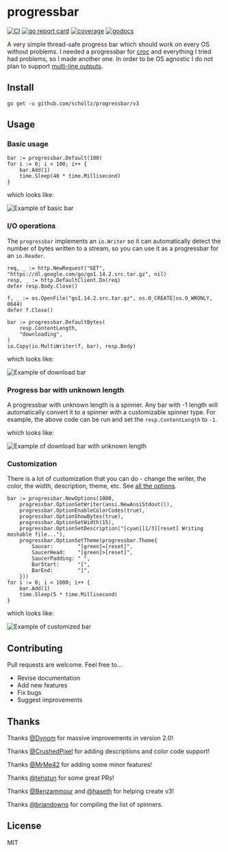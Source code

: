 # progressbar

[![CI](https://github.com/kevholmes/progressbar/actions/workflows/ci.yml/badge.svg)](https://github.com/kevholmes/progressbar/actions/workflows/ci.yml)
[![go report card](https://goreportcard.com/badge/github.com/schollz/progressbar)](https://goreportcard.com/report/github.com/schollz/progressbar) 
[![coverage](https://img.shields.io/badge/coverage-84%25-brightgreen.svg)](https://gocover.io/github.com/schollz/progressbar)
[![godocs](https://godoc.org/github.com/schollz/progressbar?status.svg)](https://godoc.org/github.com/schollz/progressbar/v3) 

A very simple thread-safe progress bar which should work on every OS without problems. I needed a progressbar for [croc](https://github.com/schollz/croc) and everything I tried had problems, so I made another one. In order to be OS agnostic I do not plan to support [multi-line outputs](https://github.com/schollz/progressbar/issues/6).


## Install

```
go get -u github.com/schollz/progressbar/v3
```

## Usage 

### Basic usage

```golang
bar := progressbar.Default(100)
for i := 0; i < 100; i++ {
    bar.Add(1)
    time.Sleep(40 * time.Millisecond)
}
```

which looks like:

![Example of basic bar](examples/basic/basic.gif)


### I/O operations

The `progressbar` implements an `io.Writer` so it can automatically detect the number of bytes written to a stream, so you can use it as a progressbar for an `io.Reader`.

```golang
req, _ := http.NewRequest("GET", "https://dl.google.com/go/go1.14.2.src.tar.gz", nil)
resp, _ := http.DefaultClient.Do(req)
defer resp.Body.Close()

f, _ := os.OpenFile("go1.14.2.src.tar.gz", os.O_CREATE|os.O_WRONLY, 0644)
defer f.Close()

bar := progressbar.DefaultBytes(
    resp.ContentLength,
    "downloading",
)
io.Copy(io.MultiWriter(f, bar), resp.Body)
```

which looks like:

![Example of download bar](examples/download/download.gif)


### Progress bar with unknown length

A progressbar with unknown length is a spinner. Any bar with -1 length will automatically convert it to a spinner with a customizable spinner type. For example, the above code can be run and set the `resp.ContentLength` to `-1`.

which looks like:

![Example of download bar with unknown length](examples/download-unknown/download-unknown.gif)


### Customization

There is a lot of customization that you can do - change the writer, the color, the width, description, theme, etc. See [all the options](https://pkg.go.dev/github.com/schollz/progressbar/v3?tab=doc#Option).

```golang
bar := progressbar.NewOptions(1000,
    progressbar.OptionSetWriter(ansi.NewAnsiStdout()),
    progressbar.OptionEnableColorCodes(true),
    progressbar.OptionShowBytes(true),
    progressbar.OptionSetWidth(15),
    progressbar.OptionSetDescription("[cyan][1/3][reset] Writing moshable file..."),
    progressbar.OptionSetTheme(progressbar.Theme{
        Saucer:        "[green]=[reset]",
        SaucerHead:    "[green]>[reset]",
        SaucerPadding: " ",
        BarStart:      "[",
        BarEnd:        "]",
    }))
for i := 0; i < 1000; i++ {
    bar.Add(1)
    time.Sleep(5 * time.Millisecond)
}
```

which looks like:

![Example of customized bar](examples/customization/customization.gif)


## Contributing

Pull requests are welcome. Feel free to...

- Revise documentation
- Add new features
- Fix bugs
- Suggest improvements

## Thanks

Thanks [@Dynom](https://github.com/dynom) for massive improvements in version 2.0!

Thanks [@CrushedPixel](https://github.com/CrushedPixel) for adding descriptions and color code support!

Thanks [@MrMe42](https://github.com/MrMe42) for adding some minor features!

Thanks [@tehstun](https://github.com/tehstun) for some great PRs!

Thanks [@Benzammour](https://github.com/Benzammour) and [@haseth](https://github.com/haseth) for helping create v3!

Thanks [@briandowns](https://github.com/briandowns) for compiling the list of spinners.

## License

MIT
